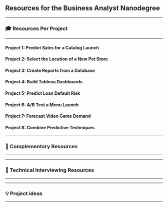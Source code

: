 ## Resources for the Business Analyst Nanodegree

----

### 🎓 Resources Per Project

----

#### Project 1: Predict Sales for a Catalog Launch

#### Project 2: Select the Location of a New Pet Store

#### Project 3: Create Reports from a Database

#### Project 4: Build Tableau Dashboards

#### Project 5: Predict Loan Default Risk

#### Project 6: A/B Test a Menu Launch

#### Project 7: Forecast Video Game Demand

#### Project 8: Combine Predictive Techniques


---


### 🔧 Complementary Resources

----

----

### 💬 Technical Interviewing Resources

----

----

### 💡 Project ideas

----
